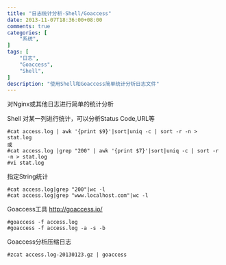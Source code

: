 ```yaml
---
title: "日志统计分析-Shell/Goaccess"
date: 2013-11-07T18:36:00+08:00
comments: true
categories: [
	"系统",
]
tags: [
	"日志",
	"Goaccess",
	"Shell",
]
description: "使用Shell和Goaccess简单统计分析日志文件"
---
```

对Nginx或其他日志进行简单的统计分析
 
Shell
对某一列进行统计，可以分析Status Code,URL等
```
#cat access.log | awk '{print $9}'|sort|uniq -c | sort -r -n > stat.log
或
#cat access.log |grep "200" | awk '{print $7}'|sort|uniq -c | sort -r -n > stat.log
#vi stat.log
```

<!--more-->  
 
指定String统计
```
#cat access.log|grep "200"|wc -l 
#cat access.log|grep "www.localhost.com"|wc -l
```

Goaccess工具
http://goaccess.io/

```
#goaccess -f access.log
#goaccess -f access.log -a -s -b
```
 
Goaccess分析压缩日志
```
#zcat access.log-20130123.gz | goaccess
```
